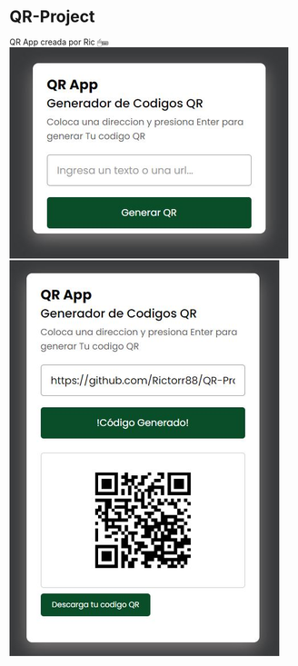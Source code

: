 # QR-Project
QR App creada por Ric 🖱⌨
<img src="https://raw.githubusercontent.com/Rictorr88/QR-Project/master/images/qr-app.JPG">
<img src="https://raw.githubusercontent.com/Rictorr88/QR-Project/aa53da48dbd4dfd1e57c9e51747e813fa1d8f96b/images/qr-app2.JPG">

